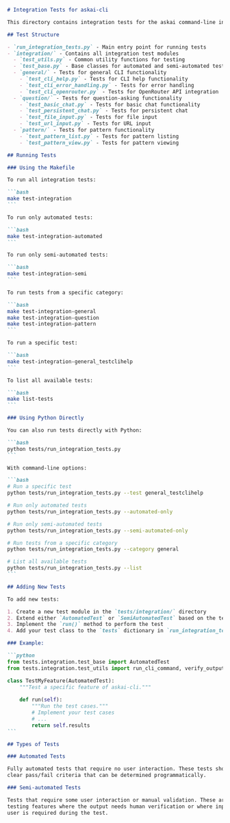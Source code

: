 ````markdown
# Integration Tests for askai-cli

This directory contains integration tests for the askai command-line interface.

## Test Structure

- `run_integration_tests.py` - Main entry point for running tests
- `integration/` - Contains all integration test modules
  - `test_utils.py` - Common utility functions for testing
  - `test_base.py` - Base classes for automated and semi-automated tests
  - `general/` - Tests for general CLI functionality
    - `test_cli_help.py` - Tests for CLI help functionality
    - `test_cli_error_handling.py` - Tests for error handling
    - `test_cli_openrouter.py` - Tests for OpenRouter API integration
  - `question/` - Tests for question-asking functionality
    - `test_basic_chat.py` - Tests for basic chat functionality
    - `test_persistent_chat.py` - Tests for persistent chat
    - `test_file_input.py` - Tests for file input
    - `test_url_input.py` - Tests for URL input
  - `pattern/` - Tests for pattern functionality
    - `test_pattern_list.py` - Tests for pattern listing
    - `test_pattern_view.py` - Tests for pattern viewing

## Running Tests

### Using the Makefile

To run all integration tests:

```bash
make test-integration
```

To run only automated tests:

```bash
make test-integration-automated
```

To run only semi-automated tests:

```bash
make test-integration-semi
```

To run tests from a specific category:

```bash
make test-integration-general
make test-integration-question
make test-integration-pattern
```

To run a specific test:

```bash
make test-integration-general_testclihelp
```

To list all available tests:

```bash
make list-tests
```

### Using Python Directly

You can also run tests directly with Python:

```bash
python tests/run_integration_tests.py
```

With command-line options:

```bash
# Run a specific test
python tests/run_integration_tests.py --test general_testclihelp

# Run only automated tests
python tests/run_integration_tests.py --automated-only

# Run only semi-automated tests
python tests/run_integration_tests.py --semi-automated-only

# Run tests from a specific category
python tests/run_integration_tests.py --category general

# List all available tests
python tests/run_integration_tests.py --list
```

## Adding New Tests

To add new tests:

1. Create a new test module in the `tests/integration/` directory
2. Extend either `AutomatedTest` or `SemiAutomatedTest` based on the test type
3. Implement the `run()` method to perform the test
4. Add your test class to the `tests` dictionary in `run_integration_tests.py`

### Example:

```python
from tests.integration.test_base import AutomatedTest
from tests.integration.test_utils import run_cli_command, verify_output_contains

class TestMyFeature(AutomatedTest):
    """Test a specific feature of askai-cli."""
    
    def run(self):
        """Run the test cases."""
        # Implement your test cases
        # ...
        return self.results
```

## Types of Tests

### Automated Tests

Fully automated tests that require no user interaction. These tests should have 
clear pass/fail criteria that can be determined programmatically.

### Semi-automated Tests

Tests that require some user interaction or manual validation. These are useful for
testing features where the output needs human verification or where input from the
user is required during the test.
